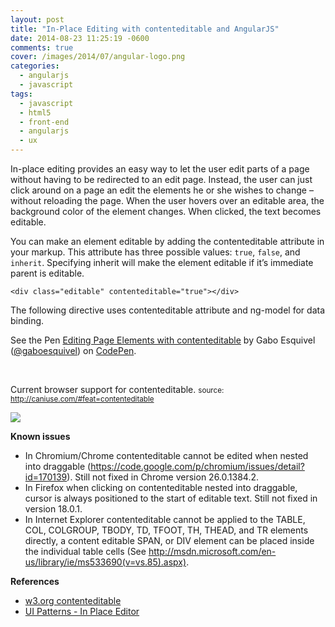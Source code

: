 ```yaml
---
layout: post
title: "In-Place Editing with contenteditable and AngularJS"
date: 2014-08-23 11:25:19 -0600
comments: true
cover: /images/2014/07/angular-logo.png
categories:
  - angularjs
  - javascript
tags:
  - javascript
  - html5
  - front-end
  - angularjs
  - ux
---
```


In-place editing provides an easy way to let the user edit parts of a page without having to be redirected to an edit page. Instead, the user can just click around on a page an edit the elements he or she wishes to change – without reloading the page. When the user hovers over an editable area, the background color of the element changes. When clicked, the text becomes editable.

You can make an element editable by adding the contenteditable attribute in your markup. This attribute has three possible values: `true`, `false`, and `inherit`. Specifying inherit will make the element editable if it’s immediate parent is editable.

`<div class="editable" contenteditable="true"></div>`

The following directive uses contenteditable attribute and ng-model for data binding.

<p data-height="452" data-theme-id="8070" data-slug-hash="mgCAG" data-default-tab="result" class='codepen'>See the Pen <a href='http://codepen.io/gaboesquivel/pen/mgCAG/'>Editing Page Elements with contenteditable</a> by Gabo Esquivel (<a href='http://codepen.io/gaboesquivel'>@gaboesquivel</a>) on <a href='http://codepen.io'>CodePen</a>.</p>
<script async src="//codepen.io/assets/embed/ei.js"></script>

&nbsp;   
<!--more-->

Current browser support for contenteditable. <small>source: http://caniuse.com/#feat=contenteditable</small>

<div class='center-align-wrapper'>
	<img src='/images/2014/08/caniuse-content-editable.jpg' />
</div>

__Known issues__   
- In Chromium/Chrome contenteditable cannot be edited when nested into draggable (https://code.google.com/p/chromium/issues/detail?id=170139). Still not fixed in Chrome version 26.0.1384.2.  
- In Firefox when clicking on contenteditable nested into draggable, cursor is always positioned to the start of editable text. Still not fixed in version 18.0.1.  
- In Internet Explorer contenteditable cannot be applied to the TABLE, COL, COLGROUP, TBODY, TD, TFOOT, TH, THEAD, and TR elements directly, a content editable SPAN, or DIV element can be placed inside the individual table cells (See http://msdn.microsoft.com/en-us/library/ie/ms533690(v=vs.85).aspx).  

__References__  
- [w3.org contenteditable](http://www.w3.org/TR/html/editing.html#contenteditable)   
- [UI Patterns - In Place Editor](http://ui-patterns.com/patterns/inplaceeditor)   
